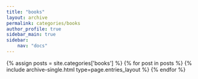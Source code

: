```yaml
---
title: "books"
layout: archive
permalink: categories/books
author_profile: true
sidebar_main: true
sidebar:
    nav: "docs"
---
```



{% assign posts = site.categories['books'] %}
{% for post in posts %} {% include archive-single.html type=page.entries_layout %} {% endfor %}